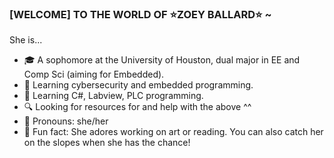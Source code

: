 ### [WELCOME] TO THE WORLD OF ⭐ZOEY BALLARD⭐ ~
She is...
- 🎓 A sophomore at the University of Houston, dual major in EE and Comp Sci (aiming for Embedded). 
- 🎲 Learning cybersecurity and embedded programming.
- 🌱 Learning C#, Labview, PLC programming.
- 🔍 Looking for resources for and help with the above ^^
- 💌 Pronouns: she/her
- 🌈 Fun fact: She adores working on art or reading. You can also catch her on the slopes when she has the chance!

  
<!--
**zoeyeballard/zoeyeballard** is a ✨ _special_ ✨ repository because its `README.md` (this file) appears on your GitHub profile.

Here are some ideas to get you started:

- 🔭 I’m currently working on ...
- 🌱 I’m currently learning ...
- 👯 I’m looking to collaborate on ...
- 🤔 I’m looking for help with ...
- 💬 Ask me about ...
- 📫 How to reach me: ...
- 😄 Pronouns: ...
- ⚡ Fun fact: ...
-->
